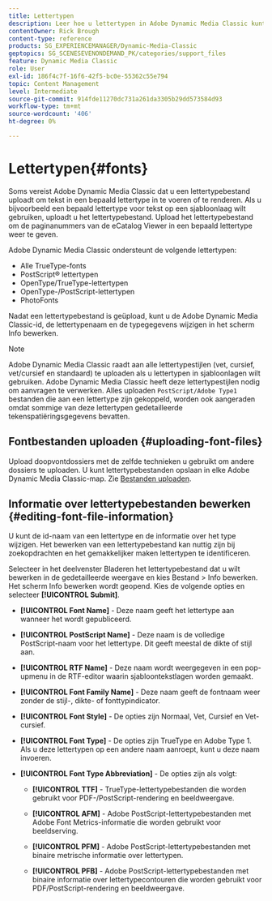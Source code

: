 ```yaml
---
title: Lettertypen
description: Leer hoe u lettertypen in Adobe Dynamic Media Classic kunt gebruiken.
contentOwner: Rick Brough
content-type: reference
products: SG_EXPERIENCEMANAGER/Dynamic-Media-Classic
geptopics: SG_SCENESEVENONDEMAND_PK/categories/support_files
feature: Dynamic Media Classic
role: User
exl-id: 186f4c7f-16f6-42f5-bc0e-55362c55e794
topic: Content Management
level: Intermediate
source-git-commit: 914fde11270dc731a261da3305b29dd573584d93
workflow-type: tm+mt
source-wordcount: '406'
ht-degree: 0%

---
```


# Lettertypen{#fonts}

Soms vereist Adobe Dynamic Media Classic dat u een lettertypebestand uploadt om tekst in een bepaald lettertype in te voeren of te renderen. Als u bijvoorbeeld een bepaald lettertype voor tekst op een sjabloonlaag wilt gebruiken, uploadt u het lettertypebestand. Upload het lettertypebestand om de paginanummers van de eCatalog Viewer in een bepaald lettertype weer te geven.

Adobe Dynamic Media Classic ondersteunt de volgende lettertypen:

* Alle TrueType-fonts
* PostScript® lettertypen
* OpenType/TrueType-lettertypen
* OpenType-/PostScript-lettertypen
* PhotoFonts

Nadat een lettertypebestand is geüpload, kunt u de Adobe Dynamic Media Classic-id, de lettertypenaam en de typegegevens wijzigen in het scherm Info bewerken.

>[!NOTE]
>
>Adobe Dynamic Media Classic raadt aan alle lettertypestijlen (vet, cursief, vet/cursief en standaard) te uploaden als u lettertypen in sjabloonlagen wilt gebruiken. Adobe Dynamic Media Classic heeft deze lettertypestijlen nodig om aanvragen te verwerken. Alles uploaden `PostScript/Adobe Type1` bestanden die aan een lettertype zijn gekoppeld, worden ook aangeraden omdat sommige van deze lettertypen gedetailleerde tekenspatiëringsgegevens bevatten.

## Fontbestanden uploaden {#uploading-font-files}

Upload doopvontdossiers met de zelfde technieken u gebruikt om andere dossiers te uploaden. U kunt lettertypebestanden opslaan in elke Adobe Dynamic Media Classic-map. Zie [Bestanden uploaden](uploading-files.md#uploading_your_files).

## Informatie over lettertypebestanden bewerken {#editing-font-file-information}

U kunt de id-naam van een lettertype en de informatie over het type wijzigen. Het bewerken van een lettertypebestand kan nuttig zijn bij zoekopdrachten en het gemakkelijker maken lettertypen te identificeren.

Selecteer in het deelvenster Bladeren het lettertypebestand dat u wilt bewerken in de gedetailleerde weergave en kies Bestand > Info bewerken. Het scherm Info bewerken wordt geopend. Kies de volgende opties en selecteer **[!UICONTROL Submit]**.

* **[!UICONTROL Font Name]** - Deze naam geeft het lettertype aan wanneer het wordt gepubliceerd.

* **[!UICONTROL PostScript Name]** - Deze naam is de volledige PostScript-naam voor het lettertype. Dit geeft meestal de dikte of stijl aan.

* **[!UICONTROL RTF Name]** - Deze naam wordt weergegeven in een pop-upmenu in de RTF-editor waarin sjabloontekstlagen worden gemaakt.

* **[!UICONTROL Font Family Name]** - Deze naam geeft de fontnaam weer zonder de stijl-, dikte- of fonttypindicator.

* **[!UICONTROL Font Style]** - De opties zijn Normaal, Vet, Cursief en Vet-cursief.

* **[!UICONTROL Font Type]** - De opties zijn TrueType en Adobe Type 1. Als u deze lettertypen op een andere naam aanroept, kunt u deze naam invoeren.

* **[!UICONTROL Font Type Abbreviation]** - De opties zijn als volgt:

   * **[!UICONTROL TTF]** - TrueType-lettertypebestanden die worden gebruikt voor PDF-/PostScript-rendering en beeldweergave.

   * **[!UICONTROL AFM]** - Adobe PostScript-lettertypebestanden met Adobe Font Metrics-informatie die worden gebruikt voor beeldserving.

   * **[!UICONTROL PFM]** - Adobe PostScript-lettertypebestanden met binaire metrische informatie over lettertypen.

   * **[!UICONTROL PFB]** - Adobe PostScript-lettertypebestanden met binaire informatie over lettertypecontouren die worden gebruikt voor PDF/PostScript-rendering en beeldweergave.
